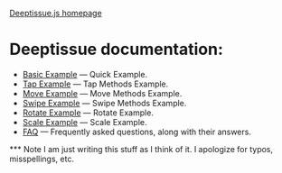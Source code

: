 [Deeptissue.js homepage](http://deeptissuejs.com/)

# Deeptissue documentation:

* [Basic Example](basic.md) — Quick Example.
* [Tap Example](tap.md) — Tap Methods Example.
* [Move Example](move.md) — Move Methods Example.
* [Swipe Example](swipe.md) — Swipe Methods Example.
* [Rotate Example](rotate.md) — Rotate Example.
* [Scale Example](scale.md) — Scale Example.
* [FAQ](faq.md) — Frequently asked questions, along with their answers.


*** Note I am just writing this stuff as I think of it. I apologize for 
    typos, misspellings, etc.

